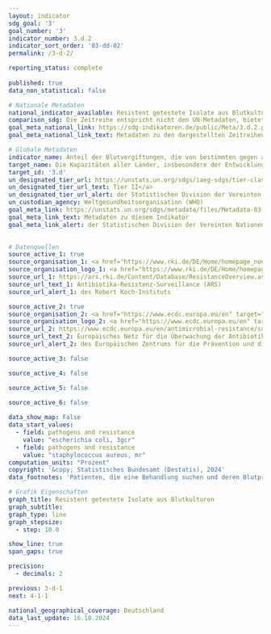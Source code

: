 ```yaml
---
layout: indicator    
sdg_goal: '3'    
goal_number: '3'    
indicator_number: 3.d.2    
indicator_sort_order: '03-dd-02'    
permalink: /3-d-2/    

reporting_status: complete
    
published: true    
data_non_statistical: false    

# Nationale Metadaten    
national_indicator_available: Resistent getestete Isolate aus Blutkulturen    
comparison_sdg: Die Zeitreihe entspricht nicht den UN-Metadaten, bietet aber zusätzliche Informationen.    
goal_meta_national_link: https://sdg-indikatoren.de/public/Meta/3.d.2.pdf
goal_meta_national_link_text: Metadaten zu den dargestellten Zeitreihen    

# Globale Metadaten    
indicator_name: Anteil der Blutvergiftungen, die von bestimmten gegen antimikrobielle Wirkstoffe resistenten Organismen verursacht werden    
target_name: Die Kapazitäten aller Länder, insbesondere der Entwicklungsländer, in den Bereichen Frühwarnung, Risikominderung und Management nationaler und globaler Gesundheitsrisiken stärken    
target_id: '3.d'    
un_designated_tier_url: https://unstats.un.org/sdgs/iaeg-sdgs/tier-classification/'    
un_designated_tier_url_text: Tier II</a>    
un_designated_tier_url_alert: der Statistischen Division der Vereinten Nationen    
un_custodian_agency: Weltgesundheitsorganisation (WHO)    
goal_meta_link: https://unstats.un.org/sdgs/metadata/files/Metadata-03-0d-02.pdf    
goal_meta_link_text: Metadaten zu diesem Indikator    
goal_meta_link_alert: der Statistischen Division der Vereinten Nationen    
    

# Datenquellen
source_active_1: true
source_organisation_1: <a href="https://www.rki.de/DE/Home/homepage_node.html" target="_blank" onclick="return confirm_alert('des Robert Koch-Instituts','De');" title="Klicken Sie hier um zur Website der Organisation Robert Koch-Institut (RKI) zu gelangen."> Robert Koch-Institut (RKI) </a>
source_organisation_logo_1: <a href="https://www.rki.de/DE/Home/homepage_node.html" target="_blank" onclick="return confirm_alert('des Robert Koch-Instituts','De');"><img src="https://sdg-indikatoren.de/public/OrgImgDe/rki.png" alt="Logo rki" style="height:60px; width:148px"/></a>
source_url_1: https://ars.rki.de/Content/Database/ResistanceOverview.aspx
source_url_text_1: Antibiotika-Resistenz-Surveillance (ARS)
source_url_alert_1: des Robert Koch-Instituts

source_active_2: true
source_organisation_2: <a href="https://www.ecdc.europa.eu/en" target="_blank" onclick="return confirm_alert('des Europäischen Zentrums für die Prävention und die Kontrolle von Krankheiten','De');" title="Klicken Sie hier um zur Website der Organisation Europäisches Zentrum für die Prävention und die Kontrolle von Krankheiten (ECDC) zu gelangen."> Europäisches Zentrum für die Prävention und die Kontrolle von Krankheiten (ECDC) </a>
source_organisation_logo_2: <a href="https://www.ecdc.europa.eu/en" target="_blank" onclick="return confirm_alert('des Europäischen Zentrums für die Prävention und die Kontrolle von Krankheiten','De');"><img src="https://sdg-indikatoren.de/public/OrgImgDe/ecdc.png" alt="Logo ecdc" style="height:60px; width:148px"/></a>
source_url_2: https://www.ecdc.europa.eu/en/antimicrobial-resistance/surveillance-and-disease-data
source_url_text_2: Europäisches Netz für die Überwachung der Antibiotikaresistenz (nicht auf Deutsch verfügbar)
source_url_alert_2: des Europäischen Zentrums für die Prävention und die Kontrolle von Krankheiten

source_active_3: false

source_active_4: false

source_active_5: false

source_active_6: false
    
data_show_map: False    
data_start_values: 
  - field: pathogens and resistance
    value: "escherichia coli, 3gcr"
  - field: pathogens and resistance
    value: "staphylococcus aureus, mr"    
computation_units: "Prozent"    
copyright: '&copy; Statistisches Bundesamt (Destatis), 2024'    
data_footnotes: 'Patienten, die eine Behandlung suchen und deren Blutprobe entnommen und getestet wird.<br>• Escherichia coli, 3GCR: Escherichia coli mit Resistenz gegenüber 3. Generations-Cephalosporinen (z. B. ESBL- E. coli).<br>• Staphylococcus aureus, MR: Methicillin-resistente Staphylococcus aureus (MRSA).'    

# Grafik Eigenschaften    
graph_title: Resistent getestete Isolate aus Blutkulturen
graph_subtitle:     
graph_type: line
graph_stepsize: 
  - step: 10.0    

show_line: true
span_gaps: true

precision:
  - decimals: 2    

previous: 3-d-1    
next: 4-1-1    

national_geographical_coverage: Deutschland    
data_last_update: 16.10.2024    
---
```


<span></span>